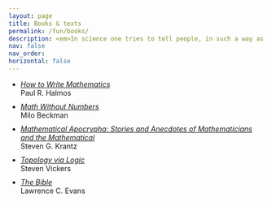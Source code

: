```yaml
---
layout: page
title: Books & texts
permalink: /fun/books/
description: <em>In science one tries to tell people, in such a way as to be understood by everyone, something that no one ever knew before. But in poetry, it's the exact opposite.</em> <br>- Paul Dirac
nav: false
nav_order:
horizontal: false
---
```


<div style="text-align: left;">
  <style>
    .centered-list li {
      margin-bottom: 10px; /* Adds spacing between links */
    }
  </style>
  
  <ul class="centered-list">
      <li><em><a href="https://i11www.iti.kit.edu/~awolff/lehre/scientific_writing/h-hwm-70.pdf">How to Write Mathematics</a></em><br>
      Paul R. Halmos</li>
      <li><em><a href="https://www.goodreads.com/book/show/52685608-math-without-numbers">Math Without Numbers</a></em><br>
      Milo Beckman</li>
      <li><em><a href="https://www.goodreads.com/book/show/1262199.Mathematical_Apocrypha">Mathematical Apocrypha: Stories and Anecdotes of Mathematicians and the Mathematical</a></em><br>
      Steven G. Krantz</li>
      <li><em><a href="https://www.goodreads.com/book/show/2727059-topology-via-logic?from_search=true&from_srp=true&qid=zwVTgl7y6S&rank=1">Topology via Logic</a></em><br>
      Steven Vickers</li>
      <li><em><a href="https://www.goodreads.com/book/show/7993898-partial-differential-equations">The Bible</a></em><br>
      Lawrence C. Evans</li>
    <!-- Add other list items here -->
  </ul>
</div>